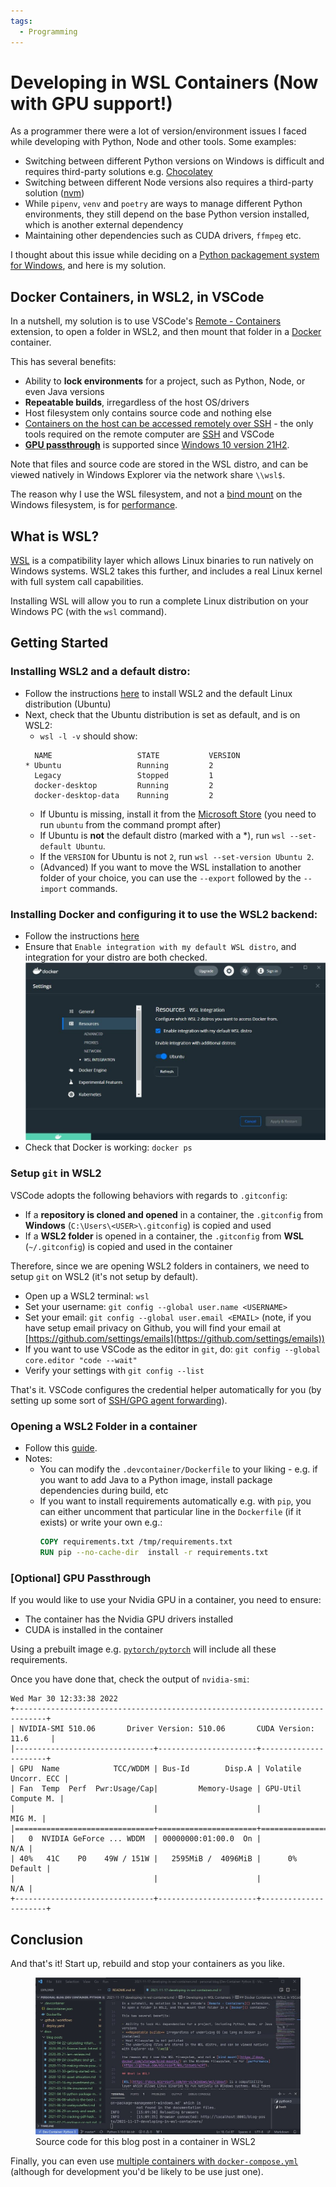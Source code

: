 ```yaml
---
tags:
  - Programming
---
```

# Developing in WSL Containers (Now with GPU support!)

As a programmer there were a lot of version/environment issues I faced while developing with Python, Node and other tools. Some examples:

- Switching between different Python versions on Windows is difficult and requires third-party solutions e.g. [Chocolatey](https://chocolatey.org/)
- Switching between different Node versions also requires a third-party solution ([nvm](https://github.com/nvm-sh/nvm))
- While `pipenv`, `venv` and `poetry` are ways to manage different Python environments, they still depend on the base Python version installed, which is another external dependency
- Maintaining other dependencies such as CUDA drivers, `ffmpeg` etc.

I thought about this issue while deciding on a [Python packagement system for Windows](2021-04-15-python-package-management-windows.md), and here is my solution.

## Docker Containers, in WSL2, in VSCode

In a nutshell, my solution is to use VSCode's [Remote - Containers][vscode-remote-containers] extension, to open a folder in WSL2, and then mount that folder in a [Docker][docker] container.

This has several benefits:

- Ability to **lock environments** for a project, such as Python, Node, or even Java versions
- **Repeatable builds**, irregardless of the host OS/drivers
- Host filesystem only contains source code and nothing else
- [Containers on the host can be accessed remotely over SSH][vscode-remote-containers] - the only tools required on the remote computer are [SSH][ssh] and VSCode
- [**GPU passthrough**](#optional-gpu-passthrough) is supported since [Windows 10 version 21H2][gpu-passthrough].

Note that files and source code are stored in the WSL distro, and can be viewed natively in Windows Explorer via the network share `\\wsl$`.

The reason why I use the WSL filesystem, and not a [bind mount](https://docs.docker.com/storage/bind-mounts/) on the Windows filesystem, is for [performance](https://github.com/microsoft/WSL/issues/4197).

## What is WSL?

[WSL](https://docs.microsoft.com/en-us/windows/wsl/about) is a compatibility layer which allows Linux binaries to run natively on Windows systems. WSL2 takes this further, and includes a real Linux kernel with full system call capabilities.

Installing WSL will allow you to run a complete Linux distribution on your Windows PC (with the `wsl` command).

## Getting Started

### Installing WSL2 and a default distro:

- Follow the instructions [here](https://docs.microsoft.com/en-us/windows/wsl/install) to install WSL2 and the default Linux distribution (Ubuntu)
- Next, check that the Ubuntu distribution is set as default, and is on WSL2:
    - `wsl -l -v` should show:
    ```
      NAME                   STATE           VERSION
    * Ubuntu                 Running         2
      Legacy                 Stopped         1
      docker-desktop         Running         2
      docker-desktop-data    Running         2
    ```
    - If Ubuntu is missing, install it from the [Microsoft Store](https://www.microsoft.com/en-sg/p/ubuntu/9nblggh4msv6) (you need to run `ubuntu` from the command prompt after)
    - If Ubuntu is **not** the default distro (marked with a *), run `wsl --set-default Ubuntu`.
    - If the `VERSION` for Ubuntu is not `2`, run `wsl --set-version Ubuntu 2`.
    - (Advanced) If you want to move the WSL installation to another folder of your choice, you can use the `--export` followed by the `--import` commands.

### Installing Docker and configuring it to use the WSL2 backend:

- Follow the instructions [here](https://code.visualstudio.com/docs/remote/containers#_getting-started)
- Ensure that `Enable integration with my default WSL distro`, and integration for your distro are both checked. ![](../static/images/2021-11-17/docker.jpg)
- Check that Docker is working: `docker ps`

### Setup `git` in WSL2

VSCode adopts the following behaviors with regards to `.gitconfig`:

- If a **repository is cloned and opened** in a container, the `.gitconfig` from **Windows** (`C:\Users\<USER>\.gitconfig`) is copied and used
- If a **WSL2 folder** is opened in a container, the `.gitconfig` from **WSL** (`~/.gitconfig`) is copied and used in the container

Therefore, since we are opening WSL2 folders in containers, we need to setup `git` on WSL2 (it's not setup by default).

- Open up a WSL2 terminal: `wsl`
- Set your username: `git config --global user.name <USERNAME>`
- Set your email: `git config --global user.email <EMAIL>` (note, if you have setup email privacy on Github, you will find your email at [https://github.com/settings/emails](https://github.com/settings/emails))
- If you want to use VSCode as the editor in `git`, do: `git config --global core.editor "code --wait"`
- Verify your settings with `git config --list`

That's it. VSCode configures the credential helper automatically for you (by setting up some sort of [SSH/GPG agent forwarding](https://github.com/microsoft/vscode-remote-release/issues/2925)).

### Opening a WSL2 Folder in a container

- Follow this [guide](https://code.visualstudio.com/docs/remote/wsl#_advanced-opening-a-wsl-2-folder-in-a-container).
- Notes:
    - You can modify the `.devcontainer/Dockerfile` to your liking - e.g. if you want to add Java to a Python image, install package dependencies during build, etc
    - If you want to install requirements automatically e.g. with `pip`, you can either uncomment that particular line in the `Dockerfile` (if it exists) or write your own e.g.:
        ```dockerfile
        COPY requirements.txt /tmp/requirements.txt
        RUN pip --no-cache-dir  install -r requirements.txt
        ```

### [Optional] GPU Passthrough

If you would like to use your Nvidia GPU in a container, you need to ensure:

- The container has the Nvidia GPU drivers installed
- CUDA is installed in the container

Using a prebuilt image e.g. [`pytorch/pytorch`][pytorch-docker] will include all these requirements.

Once you have done that, check the output of `nvidia-smi`:

```
Wed Mar 30 12:33:38 2022
+-----------------------------------------------------------------------------+
| NVIDIA-SMI 510.06       Driver Version: 510.06       CUDA Version: 11.6     |
|-------------------------------+----------------------+----------------------+
| GPU  Name            TCC/WDDM | Bus-Id        Disp.A | Volatile Uncorr. ECC |
| Fan  Temp  Perf  Pwr:Usage/Cap|         Memory-Usage | GPU-Util  Compute M. |
|                               |                      |               MIG M. |
|===============================+======================+======================|
|   0  NVIDIA GeForce ... WDDM  | 00000000:01:00.0  On |                  N/A |
| 40%   41C    P0    49W / 151W |   2595MiB /  4096MiB |      0%      Default |
|                               |                      |                  N/A |
+-------------------------------+----------------------+----------------------+
```

## Conclusion

And that's it! Start up, rebuild and stop your containers as you like.

<figure>
  <img src="/static/images/2021-11-17/vscode.jpg" alt="Source code for this blog post in a container in WSL2" loading="lazy"/>
  <figcaption>Source code for this blog post in a container in WSL2</figcaption>
</figure>

Finally, you can even use [multiple containers with `docker-compose.yml`](https://code.visualstudio.com/remote/advancedcontainers/connect-multiple-containers) (although for development you'd be likely to be use just one).

[docker]: https://www.docker.com/
[gpu-passthrough]: https://docs.microsoft.com/en-us/windows/whats-new/whats-new-windows-10-version-21h2#gpu-compute-support-for-the-windows-subsystem-for-linux
[pytorch-docker]: https://hub.docker.com/r/pytorch/pytorch
[ssh]: https://www.ssh.com/academy/ssh/protocol
[vscode-remote-containers]: 2022-02-07-vscode-remote-containers-over-ssh.md
